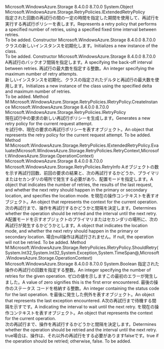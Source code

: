 <Type Name="LinearRetry" FullName="Microsoft.WindowsAzure.Storage.RetryPolicies.LinearRetry">
  <TypeSignature Language="C#" Value="public sealed class LinearRetry : Microsoft.WindowsAzure.Storage.RetryPolicies.IExtendedRetryPolicy" />
  <TypeSignature Language="ILAsm" Value=".class public auto ansi sealed beforefieldinit LinearRetry extends System.Object implements class Microsoft.WindowsAzure.Storage.RetryPolicies.IExtendedRetryPolicy, class Microsoft.WindowsAzure.Storage.RetryPolicies.IRetryPolicy" />
  <TypeSignature Language="DocId" Value="T:Microsoft.WindowsAzure.Storage.RetryPolicies.LinearRetry" />
  <TypeSignature Language="VB.NET" Value="Public NotInheritable Class LinearRetry&#xA;Implements IExtendedRetryPolicy" />
  <TypeSignature Language="F#" Value="type LinearRetry = class&#xA;    interface IExtendedRetryPolicy&#xA;    interface IRetryPolicy" />
  <AssemblyInfo>
    <AssemblyName>Microsoft.WindowsAzure.Storage</AssemblyName>
    <AssemblyVersion>8.4.0.0</AssemblyVersion>
    <AssemblyVersion>8.7.0.0</AssemblyVersion>
  </AssemblyInfo>
  <Base>
    <BaseTypeName>System.Object</BaseTypeName>
  </Base>
  <Interfaces>
    <Interface>
      <InterfaceName>Microsoft.WindowsAzure.Storage.RetryPolicies.IExtendedRetryPolicy</InterfaceName>
    </Interface>
  </Interfaces>
  <Docs>
    <summary>
            <span data-ttu-id="8856a-101">指定された回数の再試行の間の一定の時間を指定した期間を使用して、再試行を実行する再試行ポリシーを表します。</span><span class="sxs-lookup"><span data-stu-id="8856a-101">Represents a retry policy that performs a specified number of retries, using a specified fixed time interval between retries.</span></span>
            </summary>
    <remarks>To be added.</remarks>
  </Docs>
  <Members>
    <Member MemberName=".ctor">
      <MemberSignature Language="C#" Value="public LinearRetry ();" />
      <MemberSignature Language="ILAsm" Value=".method public hidebysig specialname rtspecialname instance void .ctor() cil managed" />
      <MemberSignature Language="DocId" Value="M:Microsoft.WindowsAzure.Storage.RetryPolicies.LinearRetry.#ctor" />
      <MemberSignature Language="VB.NET" Value="Public Sub New ()" />
      <MemberType>Constructor</MemberType>
      <AssemblyInfo>
        <AssemblyName>Microsoft.WindowsAzure.Storage</AssemblyName>
        <AssemblyVersion>8.4.0.0</AssemblyVersion>
        <AssemblyVersion>8.7.0.0</AssemblyVersion>
      </AssemblyInfo>
      <Parameters />
      <Docs>
        <summary>
            <span data-ttu-id="8856a-102"><see cref="T:Microsoft.WindowsAzure.Storage.RetryPolicies.LinearRetry" /> クラスの新しいインスタンスを初期化します。</span><span class="sxs-lookup"><span data-stu-id="8856a-102">Initializes a new instance of the <see cref="T:Microsoft.WindowsAzure.Storage.RetryPolicies.LinearRetry" /> class.</span></span>
            </summary>
        <remarks>To be added.</remarks>
      </Docs>
    </Member>
    <Member MemberName=".ctor">
      <MemberSignature Language="C#" Value="public LinearRetry (TimeSpan deltaBackoff, int maxAttempts);" />
      <MemberSignature Language="ILAsm" Value=".method public hidebysig specialname rtspecialname instance void .ctor(valuetype System.TimeSpan deltaBackoff, int32 maxAttempts) cil managed" />
      <MemberSignature Language="DocId" Value="M:Microsoft.WindowsAzure.Storage.RetryPolicies.LinearRetry.#ctor(System.TimeSpan,System.Int32)" />
      <MemberSignature Language="VB.NET" Value="Public Sub New (deltaBackoff As TimeSpan, maxAttempts As Integer)" />
      <MemberSignature Language="F#" Value="new Microsoft.WindowsAzure.Storage.RetryPolicies.LinearRetry : TimeSpan * int -&gt; Microsoft.WindowsAzure.Storage.RetryPolicies.LinearRetry" Usage="new Microsoft.WindowsAzure.Storage.RetryPolicies.LinearRetry (deltaBackoff, maxAttempts)" />
      <MemberType>Constructor</MemberType>
      <AssemblyInfo>
        <AssemblyName>Microsoft.WindowsAzure.Storage</AssemblyName>
        <AssemblyVersion>8.4.0.0</AssemblyVersion>
        <AssemblyVersion>8.7.0.0</AssemblyVersion>
      </AssemblyInfo>
      <Parameters>
        <Parameter Name="deltaBackoff" Type="System.TimeSpan" />
        <Parameter Name="maxAttempts" Type="System.Int32" />
      </Parameters>
      <Docs>
        <param name="deltaBackoff"><span data-ttu-id="8856a-103">A<see cref="T:System.TimeSpan" />再試行のバックオフ間隔を指定します。</span><span class="sxs-lookup"><span data-stu-id="8856a-103">A <see cref="T:System.TimeSpan" /> specifying the back-off interval between retries.</span></span></param>
        <param name="maxAttempts"><span data-ttu-id="8856a-104">再試行の最大数を指定する整数。</span><span class="sxs-lookup"><span data-stu-id="8856a-104">An integer specifying the maximum number of retry attempts.</span></span></param>
        <summary>
            <span data-ttu-id="8856a-105">新しいインスタンスを初期化、<see cref="T:Microsoft.WindowsAzure.Storage.RetryPolicies.LinearRetry" />クラスの指定されたデルタと再試行の最大数を使用します。</span><span class="sxs-lookup"><span data-stu-id="8856a-105">Initializes a new instance of the <see cref="T:Microsoft.WindowsAzure.Storage.RetryPolicies.LinearRetry" /> class using the specified delta and maximum number of retries.</span></span>
            </summary>
        <remarks>To be added.</remarks>
      </Docs>
    </Member>
    <Member MemberName="CreateInstance">
      <MemberSignature Language="C#" Value="public Microsoft.WindowsAzure.Storage.RetryPolicies.IRetryPolicy CreateInstance ();" />
      <MemberSignature Language="ILAsm" Value=".method public hidebysig newslot virtual instance class Microsoft.WindowsAzure.Storage.RetryPolicies.IRetryPolicy CreateInstance() cil managed" />
      <MemberSignature Language="DocId" Value="M:Microsoft.WindowsAzure.Storage.RetryPolicies.LinearRetry.CreateInstance" />
      <MemberSignature Language="VB.NET" Value="Public Function CreateInstance () As IRetryPolicy" />
      <MemberSignature Language="F#" Value="abstract member CreateInstance : unit -&gt; Microsoft.WindowsAzure.Storage.RetryPolicies.IRetryPolicy&#xA;override this.CreateInstance : unit -&gt; Microsoft.WindowsAzure.Storage.RetryPolicies.IRetryPolicy" Usage="linearRetry.CreateInstance " />
      <MemberType>Method</MemberType>
      <Implements>
        <InterfaceMember>M:Microsoft.WindowsAzure.Storage.RetryPolicies.IRetryPolicy.CreateInstance</InterfaceMember>
      </Implements>
      <AssemblyInfo>
        <AssemblyName>Microsoft.WindowsAzure.Storage</AssemblyName>
        <AssemblyVersion>8.4.0.0</AssemblyVersion>
        <AssemblyVersion>8.7.0.0</AssemblyVersion>
      </AssemblyInfo>
      <ReturnValue>
        <ReturnType>Microsoft.WindowsAzure.Storage.RetryPolicies.IRetryPolicy</ReturnType>
      </ReturnValue>
      <Parameters />
      <Docs>
        <summary>
            <span data-ttu-id="8856a-106">現在試行中の要求の新しい再試行ポリシーを生成します。</span><span class="sxs-lookup"><span data-stu-id="8856a-106">Generates a new retry policy for the current request attempt.</span></span>
            </summary>
        <returns><span data-ttu-id="8856a-107"><see cref="T:Microsoft.WindowsAzure.Storage.RetryPolicies.IRetryPolicy" />を試行中、現在の要求の再試行ポリシーを表すオブジェクト。</span><span class="sxs-lookup"><span data-stu-id="8856a-107">An <see cref="T:Microsoft.WindowsAzure.Storage.RetryPolicies.IRetryPolicy" /> object that represents the retry policy for the current request attempt.</span></span></returns>
        <remarks>To be added.</remarks>
      </Docs>
    </Member>
    <Member MemberName="Evaluate">
      <MemberSignature Language="C#" Value="public Microsoft.WindowsAzure.Storage.RetryPolicies.RetryInfo Evaluate (Microsoft.WindowsAzure.Storage.RetryPolicies.RetryContext retryContext, Microsoft.WindowsAzure.Storage.OperationContext operationContext);" />
      <MemberSignature Language="ILAsm" Value=".method public hidebysig newslot virtual instance class Microsoft.WindowsAzure.Storage.RetryPolicies.RetryInfo Evaluate(class Microsoft.WindowsAzure.Storage.RetryPolicies.RetryContext retryContext, class Microsoft.WindowsAzure.Storage.OperationContext operationContext) cil managed" />
      <MemberSignature Language="DocId" Value="M:Microsoft.WindowsAzure.Storage.RetryPolicies.LinearRetry.Evaluate(Microsoft.WindowsAzure.Storage.RetryPolicies.RetryContext,Microsoft.WindowsAzure.Storage.OperationContext)" />
      <MemberSignature Language="F#" Value="abstract member Evaluate : Microsoft.WindowsAzure.Storage.RetryPolicies.RetryContext * Microsoft.WindowsAzure.Storage.OperationContext -&gt; Microsoft.WindowsAzure.Storage.RetryPolicies.RetryInfo&#xA;override this.Evaluate : Microsoft.WindowsAzure.Storage.RetryPolicies.RetryContext * Microsoft.WindowsAzure.Storage.OperationContext -&gt; Microsoft.WindowsAzure.Storage.RetryPolicies.RetryInfo" Usage="linearRetry.Evaluate (retryContext, operationContext)" />
      <MemberType>Method</MemberType>
      <Implements>
        <InterfaceMember>M:Microsoft.WindowsAzure.Storage.RetryPolicies.IExtendedRetryPolicy.Evaluate(Microsoft.WindowsAzure.Storage.RetryPolicies.RetryContext,Microsoft.WindowsAzure.Storage.OperationContext)</InterfaceMember>
      </Implements>
      <AssemblyInfo>
        <AssemblyName>Microsoft.WindowsAzure.Storage</AssemblyName>
        <AssemblyVersion>8.4.0.0</AssemblyVersion>
        <AssemblyVersion>8.7.0.0</AssemblyVersion>
      </AssemblyInfo>
      <ReturnValue>
        <ReturnType>Microsoft.WindowsAzure.Storage.RetryPolicies.RetryInfo</ReturnType>
      </ReturnValue>
      <Parameters>
        <Parameter Name="retryContext" Type="Microsoft.WindowsAzure.Storage.RetryPolicies.RetryContext" />
        <Parameter Name="operationContext" Type="Microsoft.WindowsAzure.Storage.OperationContext" />
      </Parameters>
      <Docs>
        <param name="retryContext"><span data-ttu-id="8856a-108">A<see cref="T:Microsoft.WindowsAzure.Storage.RetryPolicies.RetryContext" />オブジェクトの数を示す再試行回数、前回の要求の結果と、次の再試行するかどうか、プライマリまたはセカンダリの場所で発生する必要があり、配置モードを指定します。</span><span class="sxs-lookup"><span data-stu-id="8856a-108">A <see cref="T:Microsoft.WindowsAzure.Storage.RetryPolicies.RetryContext" /> object that indicates the number of retries, the results of the last request, and whether the next retry should happen in the primary or secondary location, and specifies the location mode.</span></span></param>
        <param name="operationContext"><span data-ttu-id="8856a-109"><see cref="T:Microsoft.WindowsAzure.Storage.OperationContext" />を現在の操作コンテキストを表すオブジェクト。</span><span class="sxs-lookup"><span data-stu-id="8856a-109">An <see cref="T:Microsoft.WindowsAzure.Storage.OperationContext" /> object that represents the context for the current operation.</span></span></param>
        <summary>
            <span data-ttu-id="8856a-110">次の再試行まで、操作を再試行するかどうかと間隔を決定します。</span><span class="sxs-lookup"><span data-stu-id="8856a-110">Determines whether the operation should be retried and the interval until the next retry.</span></span>
            </summary>
        <returns><span data-ttu-id="8856a-111">A<see cref="T:Microsoft.WindowsAzure.Storage.RetryPolicies.RetryInfo" />配置モードを示すオブジェクトのプライマリまたはセカンダリの場所に、次の再試行が発生するかどうかとします。</span><span class="sxs-lookup"><span data-stu-id="8856a-111">A <see cref="T:Microsoft.WindowsAzure.Storage.RetryPolicies.RetryInfo" /> object that indicates the location mode, and whether the next retry should happen in the primary or secondary location.</span></span> <span data-ttu-id="8856a-112">場合<c>null</c>操作は再試行されません。</span><span class="sxs-lookup"><span data-stu-id="8856a-112">If <c>null</c>, the operation will not be retried.</span></span></returns>
        <remarks>To be added.</remarks>
      </Docs>
    </Member>
    <Member MemberName="ShouldRetry">
      <MemberSignature Language="C#" Value="public bool ShouldRetry (int currentRetryCount, int statusCode, Exception lastException, out TimeSpan retryInterval, Microsoft.WindowsAzure.Storage.OperationContext operationContext);" />
      <MemberSignature Language="ILAsm" Value=".method public hidebysig newslot virtual instance bool ShouldRetry(int32 currentRetryCount, int32 statusCode, class System.Exception lastException, [out] valuetype System.TimeSpan&amp; retryInterval, class Microsoft.WindowsAzure.Storage.OperationContext operationContext) cil managed" />
      <MemberSignature Language="DocId" Value="M:Microsoft.WindowsAzure.Storage.RetryPolicies.LinearRetry.ShouldRetry(System.Int32,System.Int32,System.Exception,System.TimeSpan@,Microsoft.WindowsAzure.Storage.OperationContext)" />
      <MemberSignature Language="F#" Value="abstract member ShouldRetry : int * int * Exception *  * Microsoft.WindowsAzure.Storage.OperationContext -&gt; bool&#xA;override this.ShouldRetry : int * int * Exception *  * Microsoft.WindowsAzure.Storage.OperationContext -&gt; bool" Usage="linearRetry.ShouldRetry (currentRetryCount, statusCode, lastException, retryInterval, operationContext)" />
      <MemberType>Method</MemberType>
      <Implements>
        <InterfaceMember>M:Microsoft.WindowsAzure.Storage.RetryPolicies.IRetryPolicy.ShouldRetry(System.Int32,System.Int32,System.Exception,System.TimeSpan@,Microsoft.WindowsAzure.Storage.OperationContext)</InterfaceMember>
      </Implements>
      <AssemblyInfo>
        <AssemblyName>Microsoft.WindowsAzure.Storage</AssemblyName>
        <AssemblyVersion>8.4.0.0</AssemblyVersion>
        <AssemblyVersion>8.7.0.0</AssemblyVersion>
      </AssemblyInfo>
      <ReturnValue>
        <ReturnType>System.Boolean</ReturnType>
      </ReturnValue>
      <Parameters>
        <Parameter Name="currentRetryCount" Type="System.Int32" />
        <Parameter Name="statusCode" Type="System.Int32" />
        <Parameter Name="lastException" Type="System.Exception" />
        <Parameter Name="retryInterval" Type="System.TimeSpan&amp;" RefType="out" />
        <Parameter Name="operationContext" Type="Microsoft.WindowsAzure.Storage.OperationContext" />
      </Parameters>
      <Docs>
        <param name="currentRetryCount"><span data-ttu-id="8856a-113">指定された操作の再試行の回数を指定する整数。</span><span class="sxs-lookup"><span data-stu-id="8856a-113">An integer specifying the number of retries for the given operation.</span></span> <span data-ttu-id="8856a-114">ゼロの値を示しますこの最初のエラーが発生しました。</span><span class="sxs-lookup"><span data-stu-id="8856a-114">A value of zero signifies this is the first error encountered.</span></span></param>
        <param name="statusCode"><span data-ttu-id="8856a-115">最後の操作のステータス コードを格納する整数。</span><span class="sxs-lookup"><span data-stu-id="8856a-115">An integer containing the status code for the last operation.</span></span></param>
        <param name="lastException"><span data-ttu-id="8856a-116"><see cref="T:System.Exception" />を最後に発生した例外を表すオブジェクト。</span><span class="sxs-lookup"><span data-stu-id="8856a-116">An <see cref="T:System.Exception" /> object that represents the last exception encountered.</span></span></param>
        <param name="retryInterval"><span data-ttu-id="8856a-117">A<see cref="T:System.TimeSpan" />次の再試行まで待機する間隔を示すです。</span><span class="sxs-lookup"><span data-stu-id="8856a-117">A <see cref="T:System.TimeSpan" /> indicating the interval to wait until the next retry.</span></span></param>
        <param name="operationContext"><span data-ttu-id="8856a-118"><see cref="T:Microsoft.WindowsAzure.Storage.OperationContext" />を現在の操作コンテキストを表すオブジェクト。</span><span class="sxs-lookup"><span data-stu-id="8856a-118">An <see cref="T:Microsoft.WindowsAzure.Storage.OperationContext" /> object that represents the context for the current operation.</span></span></param>
        <summary>
            <span data-ttu-id="8856a-119">次の再試行まで、操作を再試行するかどうかと間隔を決定します。</span><span class="sxs-lookup"><span data-stu-id="8856a-119">Determines whether the operation should be retried and the interval until the next retry.</span></span>
            </summary>
        <returns>
          <span data-ttu-id="8856a-120"><c>true</c>場合は、操作は、それ以外の再試行をする必要があります<c>false</c>です。</span><span class="sxs-lookup"><span data-stu-id="8856a-120"><c>true</c> if the operation should be retried; otherwise, <c>false</c>.</span></span></returns>
        <remarks>To be added.</remarks>
      </Docs>
    </Member>
  </Members>
</Type>